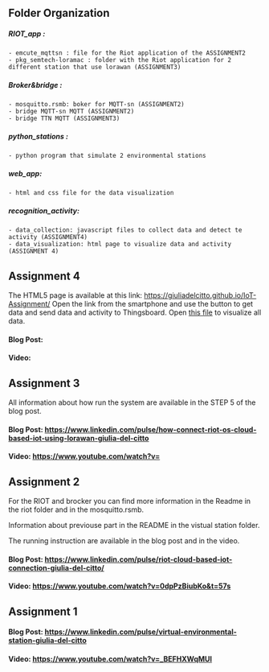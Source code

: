 ## Folder Organization

##### RIOT_app :
	- emcute_mqttsn : file for the Riot application of the ASSIGNMENT2
	- pkg_semtech-loramac : folder with the Riot application for 2 different station that use lorawan (ASSIGNMENT3)

##### Broker&bridge :
	- mosquitto.rsmb: boker for MQTT-sn (ASSIGNMENT2)
	- bridge MQTT-sn MQTT (ASSIGNMENT2)
	- bridge TTN MQTT (ASSIGNMENT3)

##### python_stations : 
	- python program that simulate 2 environmental stations
	
##### web_app:
	- html and css file for the data visualization

##### recognition_activity:
	- data_collection: javascript files to collect data and detect te activity (ASSIGNMENT4)
	- data_visualization: html page to visualize data and activity (ASSIGNMENT 4)
	
## Assignment 4	
The HTML5 page is available at this link: https://giuliadelcitto.github.io/IoT-Assignment/
Open the link from the smartphone and use the button to get data and send data and activity to Thingsboard.
Open [this file](recognition_activity/data_visualization/data_visua.html) to visualize all data.

#### Blog Post:

#### Video: 


## Assignment 3

All information about how run the system are available in the STEP 5 of the blog post.

#### Blog Post: https://www.linkedin.com/pulse/how-connect-riot-os-cloud-based-iot-using-lorawan-giulia-del-citto

#### Video: https://www.youtube.com/watch?v=



## Assignment 2

For the RIOT and brocker you can find more information in the Readme in the riot folder and in the mosquitto.rsmb.

Information about previouse part in the README in the vistual station folder.

The running instruction are available in the blog post and in the video.

#### Blog Post: https://www.linkedin.com/pulse/riot-cloud-based-iot-connection-giulia-del-citto/

#### Video: https://www.youtube.com/watch?v=0dpPzBiubKo&t=57s



## Assignment 1

#### Blog Post: https://www.linkedin.com/pulse/virtual-environmental-station-giulia-del-citto

#### Video: https://www.youtube.com/watch?v=_BEFHXWqMUI
